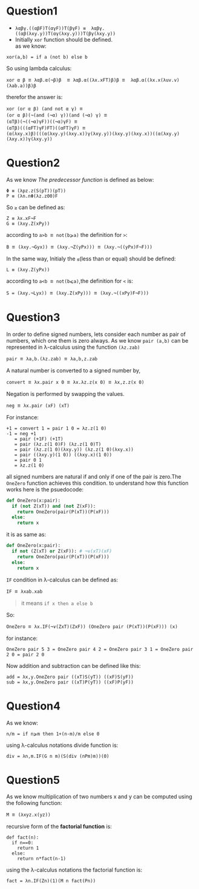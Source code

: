 # Question1
- ``λαβγ.((αβF)T(αγF))T(βγF) ≡  λαβγ.((αβ(λxy.y))T(αγ(λxy.y)))T(βγ(λxy.y))``
- Initially `xor` function should be defined.\
as we know:
```
xor(a,b) = if a (not b) else b
```
So using lambda calculus:
```
xor α β 𑁔 λαβ.α(¬β)β  𑁔 λαβ.α((λx.xFT)β)β 𑁔  λαβ.α((λx.x(λuv.v)(λab.a))β)β
```
therefor the answer is:
```
xor (or α β) (and not α γ) 𑁔
(or α β)(¬(and (¬α) γ))(and (¬α) γ) 𑁔
(αTβ)(¬((¬α)γF))((¬α)γF) 𑁔
(αTβ)(((αFT)γF)FT)((αFT)γF) 𑁔
(α(λxy.x)β)(((α(λxy.y)(λxy.x))γ(λxy.y))(λxy.y)(λxy.x))((α(λxy.y)(λxy.x))γ(λxy.y))
```

# Question2
As we know *The predecessor function* is defined as below:
```
Φ ≡ (λpz.z(S(pT))(pT))
P ≡ (λn.nΦ(λz.z00)F
```
So `≥` can be defined as:
```
Z ≡ λx.xF¬F
G ≡ (λxy.Z(xPy))
```
according to `a>b 𑁔 not(b⩾a)` the definition for `>`:
```
B 𑁔 (λxy.¬Gyx)) 𑁔 (λxy.¬Z(yPx))) 𑁔 (λxy.¬((yPx)F¬F)))
```
In the same way, Initialy the `≤`(less than or equal) should be defined:
```
L ≡ (λxy.Z(yPx))
  ```
according to `a<b 𑁔 not(b⩽a)`,the definition for `<` is:
```
S = (λxy.¬Lyx)) 𑁔 (λxy.Z(xPy))) 𑁔 (λxy.¬((xPy)F¬F)))
```
# Question3
In order to define signed numbers, lets consider each number as pair of numbers, which one them is zero always. As we know `pair (a,b)` can be represented in λ-calculus using the function `(λz.zab)`
```
pair 𑁔 λa,b.(λz.zab) 𑁔 λa,b,z.zab
```
A natural number is converted to a signed number by,
```
convert 𑁔 λx.pair x 0 𑁔 λx.λz.z(x 0) 𑁔 λx,z.z(x 0)
```
Negation is performed by swapping the values.
```
neg 𑁔 λx.pair (xF) (xT)
```

For instance:
```
+1 = convert 1 = pair 1 0 = λz.z(1 0)
-1 = neg +1
   = pair (+1F) (+1T)
   = pair (λz.z(1 0)F) (λz.z(1 0)T)
   = pair (λz.z(1 0)(λxy.y)) (λz.z(1 0)(λxy.x))
   = pair ((λxy.y)(1 0)) ((λxy.x)(1 0))
   = pair 0 1
   = λz.z(1 0)
```

all signed numbers are natural if and only if one of the pair is zero.The `OneZero` function achieves this condition. to understand how this function works here is the psuedocode:
```python
def OneZero(x:pair):
  if (not Z(xT)) and (not Z(xF)):
    return OneZero(pair(P(xT))(P(xF)))
  else:
    return x
```
it is as same as:
```python
def OneZero(x:pair):
  if not (Z(xT) or Z(xF)): # ¬∨(xT)(xF)
    return OneZero(pair(P(xT))(P(xF)))
  else:
    return x
```
`IF` condition in λ-calculus can be defined as:
```
IF 𑁔 λxab.xab
```
> it means `if x then a else b`

So:
```
OneZero 𑁔 λx.IF(¬∨(ZxT)(ZxF)) (OneZero pair (P(xT))(P(xF))) (x)
```

for instance:
```
OneZero pair 5 3 = OneZero pair 4 2 = OneZero pair 3 1 = OneZero pair 2 0 = pair 2 0
```

Now addition and subtraction can be defined like this:
```
add = λx,y.OneZero pair ((xT)S(yT)) ((xF)S(yF))
sub = λx,y.OneZero pair ((xT)P(yT)) ((xF)P(yF))
```

# Question4

As we know:
```
n/m = if n⩾m then 1+(n-m)/m else 0
```
using λ-calculus notations divide function is:
```
div = λn,m.IF(G n m)(S(div (nPm)m))(0)
```

# Question5

As we know multiplication of two numbers x and y can be computed using the following
function:
```
M 𑁔 (λxyz.x(yz))
```
recursive form of the **factorial function** is:
```
def fact(n):
  if n==0:
    return 1
  else:
    return n*fact(n-1)
```
using the λ-calculus notations the factorial function is:
```
fact = λn.IF(Zn)(1)(M n fact(Pn))
```
